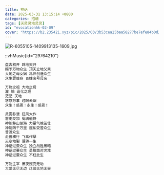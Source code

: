 ```yaml
---
title: 神话
date: 2025-03-31 13:15:14 +0800
categories: 招魂
tags: [天灵灵地灵灵]
id: "evocationhk-02-09"
cover: "https://b2.235421.xyz/pic/2025/03/3b53cea25baa58277be7efe84b0d2fd0.jpg"
---
```


![R-6055105-1409913135-1609.jpg](https://b2.235421.xyz/pic/2025/03/3b53cea25baa58277be7efe84b0d2fd0.jpg)

::vhMusic{id="29764210"}

```txt
盘古初开 辟地天开
赐予万物众生 顶天立地父亲
大地之母女娲 乱世创造众生
众生罪缠身 百姓哀号母亲

万物之祖 大地之母
灌 输 造化之理
茫茫 天地
悠悠万事 过眼云烟
众生！感恩！永生！感恩！

灵雾弥漫 狂风大作
雷电交加 冤魂遍野
神能移山倒海 力量气魄茁壮
神能隔千万里 庇佑受苦众生
普渡众生
走兽横行 飞禽作孽
天崩地裂 辗转一生
神话过要众生 独立战胜黑暗
神话过要众生 勇敢面对灾难
神话过要众生 不枉此生

万物主宰 黑夜照亮无助
大爱无尽无边 辽阔无地无天
```